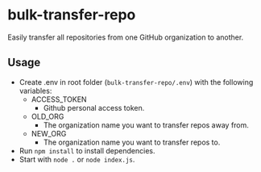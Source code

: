 # bulk-transfer-repo

Easily transfer all repositories from one GitHub organization to another.

## Usage

- Create .env in root folder (`bulk-transfer-repo/.env`) with the following variables:
  - ACCESS_TOKEN
    - Github personal access token.
  - OLD_ORG
    - The organization name you want to transfer repos away from.
  - NEW_ORG
    - The organization name you want to transfer repos to.
- Run `npm install` to install dependencies.
- Start with `node .` or `node index.js`.

